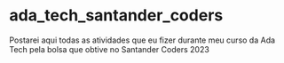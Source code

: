 # ada_tech_santander_coders
Postarei aqui todas as atividades que eu fizer durante meu curso da Ada Tech pela bolsa que obtive no Santander Coders 2023
